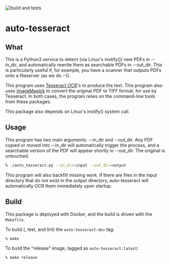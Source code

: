 ![build and tests](https://github.com/seanrees/auto-tesseract/actions/workflows/build.yml/badge.svg)

# auto-tesseract

## What

This is a Python3 service to detect (via Linux's inotify()) new PDFs in --in_dir, and
automatically rewrite them as searchable PDFs in --out_dir. This is particularly useful if,
for example, you have a scanner that outputs PDFs onto a fileserver (as we do :-)).

This program uses [Tesseract OCR](https://opensource.google/projects/tesseract)'s to produce
the text. This program also uses [ImageMagick](http://www.imagemagick.org) to convert the
original PDF to TIFF format, for use by Tesseract. In both cases, the program relies on the
command-line tools from these packages.

This package also depends on Linux's inotify() system call.

## Usage

This program has two main arguments: --in_dir and --out_dir. Any PDF copied or moved into
--in_dir will automatically trigger the process, and a searchable version of the PDF will
appear shortly in --out_dir. The original is untouched.

```sh
% ./auto_tesseract.py --in_dir=input --out_dir=output
```

This program will also backfill missing work. If there are files in the input directory that
_do not_ exist in the output directory, auto-tesseract will automatically OCR them immediately
upon startup.

## Build

This package is deployed with Docker, and the build is driven with the `Makefile`.

To build (, test, and lint) the `auto-tesseract:dev` tag:
```sh
% make
```

To build the "release" image, tagged as `auto-tesseract:latest`:
```sh
% make release
```
